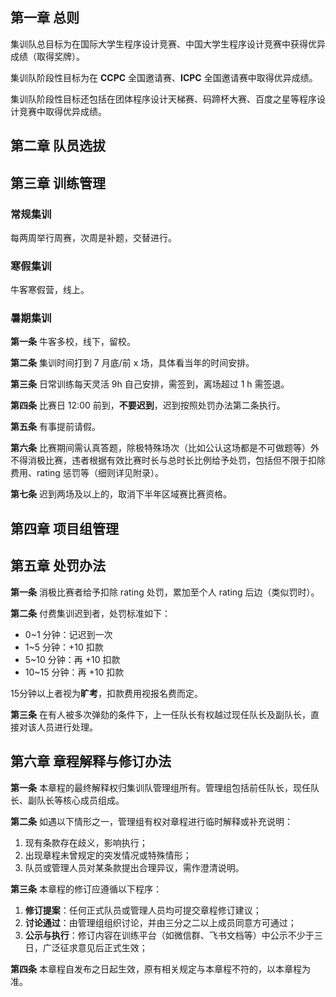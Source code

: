 ## 第一章 总则

集训队总目标为在国际大学生程序设计竞赛、中国大学生程序设计竞赛中获得优异成绩（取得奖牌）。

集训队阶段性目标为在 **CCPC** 全国邀请赛、**ICPC** 全国邀请赛中取得优异成绩。

集训队阶段性目标还包括在团体程序设计天梯赛、码蹄杯大赛、百度之星等程序设计竞赛中取得优异成绩。

## 第二章 队员选拔

<!-- 待补充 -->

## 第三章 训练管理

### 常规集训

每两周举行周赛，次周是补题，交替进行。
<!-- 待完善 -->

### 寒假集训

牛客寒假营，线上。
<!-- 待完善 -->

### 暑期集训

**第一条** 牛客多校，线下，留校。

**第二条** 集训时间打到 7 月底/前 x 场，具体看当年的时间安排。

**第三条** 日常训练每天灵活 9h 自己安排，需签到，离场超过 1 h 需签退。

**第四条** 比赛日 12:00 前到，**不要迟到**，迟到按照处罚办法第二条执行。

**第五条** 有事提前请假。

**第六条** 比赛期间需认真答题，除极特殊场次（比如公认这场都是不可做题等）外不得消极比赛，违者根据有效比赛时长与总时长比例给予处罚，包括但不限于扣除费用、rating 惩罚等（细则详见附录）。

**第七条** 迟到两场及以上的，取消下半年区域赛比赛资格。

## 第四章 项目组管理

<!-- 待完善 -->

## 第五章 处罚办法

**第一条** 消极比赛者给予扣除 rating 处罚，累加至个人 rating 后边（类似罚时）。

**第二条** 付费集训迟到者，处罚标准如下：

- 0~1 分钟：记迟到一次
- 1~5 分钟：+10 扣款
- 5~10 分钟：再 +10 扣款
- 10~15 分钟：再 +10 扣款

15分钟以上者视为**旷考**，扣款费用视报名费而定。

**第三条** 在有人被多次弹劾的条件下，上一任队长有权越过现任队长及副队长，直接对该人员进行处理。

## 第六章 章程解释与修订办法

**第一条** 本章程的最终解释权归集训队管理组所有。管理组包括前任队长，现任队长、副队长等核心成员组成。

**第二条** 如遇以下情形之一，管理组有权对章程进行临时解释或补充说明：

1. 现有条款存在歧义，影响执行；
2. 出现章程未曾规定的突发情况或特殊情形；
3. 队员或管理人员对某条款提出合理异议，需作澄清说明。

**第三条** 本章程的修订应遵循以下程序：

1. **修订提案**：任何正式队员或管理人员均可提交章程修订建议；
2. **讨论通过**：由管理组组织讨论，并由三分之二以上成员同意方可通过；
3. **公示与执行**：修订内容在训练平台（如微信群、飞书文档等）中公示不少于三日，广泛征求意见后正式生效；

**第四条** 本章程自发布之日起生效，原有相关规定与本章程不符的，以本章程为准。